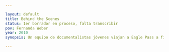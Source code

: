 ```yaml
---

layout: default
title: Behind the Scenes
status: 1er borrador en proceso, falta transcribir
pov: Fernanda Weber
year: 2010
synopsis: Un equipo de documentalistas jóvenes viajan a Eagle Pass a filmar un documental sobre El Basi. En el camino se encuentran con que no hay paso en Sabinas debido a la inundación causada por el huracán Alex y deciden cambiar el tema de su documental.

---
```

